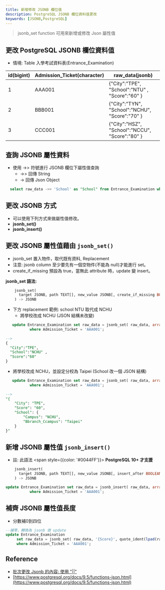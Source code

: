 ```yaml
---
title: 新增修改 JSONB 欄位值
description: PostgreSQL JSONB 欄位資料值更改
keywords: [JSONB,PostgreSQL]
---
```


> jsonb_set function 可用來新增或修改 Json 屬性值

## 更改 PostgreSQL JSONB 欄位資料值
* 情境: Table 入學考試資料表(Entrance_Examination)

|  id(bigint)  |  Admission_Ticket(character)  |             raw_data(jsonb)        |
|----------------|-------------------------------|-----------------------------|
|      1       |           AAA001              |  \{"City":"TPE", "School":"NTU" , "Score":"60" \}  |
|      2       |           BBB001              |  \{"City":"TYN", "School":"NCHU", "Score":"70" \}   |
|      3       |           CCC001              |  \{"City":"HSZ", "School":"NCCU", "Score":"80" \}   |

## 查詢 JSONB 屬性資料
* 使用 ->> 符號進行 JSONB 欄位下屬性值查詢
    * ->> 回傳 String
    * ->  回傳 Json Object
    
```sql
  select raw_data ->> 'School' as "School" from Entrance_Examination where Admission_Ticket = 'AAA001';
```

## 更改 JSONB 方式
* 可以使用下列方式來做屬性值修改。
* __jsonb_set()__
* __jsonb_insert()__ 

## 更改 JSONB 屬性值藉由 <code>__jsonb_set()__</code>
* jsonb_set 置入物件，取代既有資料, Replacement  
* 注意: jsonb column 至少要先有一個空物件(不能為 null)才能進行 set。  
* create_if_missing 預設為 true，當無此 attribute 時，update 變 insert。  

__jsonb_set 語法:__  
  
```sql
	jsonb_set(
	  target JSONB, path TEXT[], new_value JSONB[, create_if_missing BOOLEAN]
	) -> JSONB
```

* 下方 replacement 範例: school NTU 取代成 NCHU
  * 將學校改成 NCHU (JSON 結構未改變)
  
```sql
   update Entrance_Examination set raw_data = jsonb_set( raw_data, array['School'], '"NCHU"'::jsonb )
           where Admission_Ticket = 'AAA001';
           
-->
{
  "City":"TPE", 
  "School":"NCHU" , 
  "Score":"60"  
}
```


* 將學校改成 NCHU，並設定分校為 Taipei (School 改一個 JSON 結構)
  
```sql
   update Entrance_Examination set raw_data = jsonb_set( raw_data, array['School'], '{"Campus":"NCHU", "Branch_Campus":"Taipei"}' )
           where Admission_Ticket = 'AAA001';
           
-->
"{
    "City": "TPE",
    "Score": "60",
    "School": {
        "Campus": "NCHU",
        "Bbranch_Ccampus": "Taipei"
    }
}"           
```


## 新增 JSONB 屬性值 <code>__jsonb_insert()__</code> 
* 註: 此語法 <span style={{color: '#0044FF'}}> __PostgreSQL 10+ 才支援__ </span>

```sql
	jsonb_insert(
	  target JSONB, path TEXT[], new_value JSONB[, insert_after BOOLEAN]
	) -> JSONB
```

```sql
update Entrance_Examination set raw_data = jsonb_insert( raw_data, array['Country'], '"TW"'::jsonb )
           where Admission_Ticket = 'AAA001';
```

## 補齊 JSONB 屬性值長度
* 分數補0到四位

```sql
--補零，轉換為 jsonb 做 update
update Entrance_Examination 
     set raw_data = jsonb_set( raw_data, '{Score}', quote_ident(lpad(raw_data ->> 'Score', 4, '0'))::jsonb )
     where Admission_Ticket = 'AAA001';
```

## Reference
* [批次更改 Jsonb 的內容: 使用 "||"](https://stackoverflow.com/questions/40583639/update-multiple-values-in-a-jsonb-data-in-postgresql)
* [https://www.postgresql.org/docs/9.5/functions-json.html](https://www.postgresql.org/docs/9.5/functions-json.html)